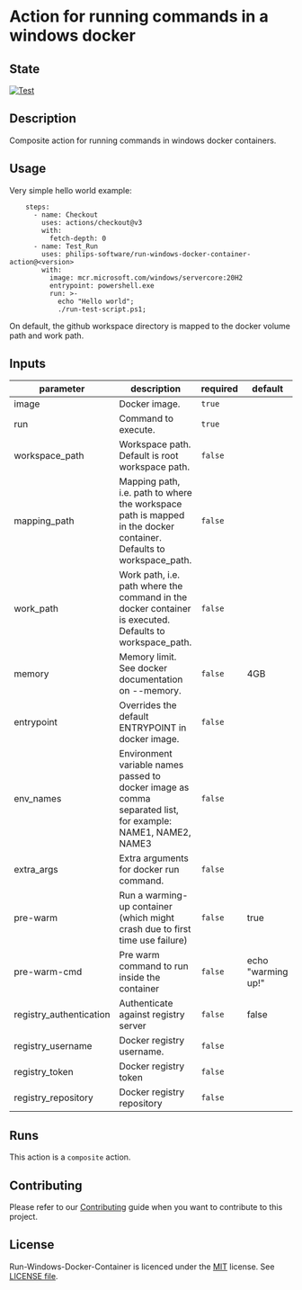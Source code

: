
# Action for running commands in a windows docker

## State

[![Test](https://github.com/philips-software/run-windows-docker-container-action/actions/workflows/test.yml/badge.svg)](https://github.com/philips-software/run-windows-docker-container-action/actions/workflows/test.yml)

## Description

Composite action for running commands in windows docker containers.

## Usage

Very simple hello world example:

```
    steps:
      - name: Checkout
        uses: actions/checkout@v3
        with:
          fetch-depth: 0
      - name: Test_Run
        uses: philips-software/run-windows-docker-container-action@<version>
        with:
          image: mcr.microsoft.com/windows/servercore:20H2
          entrypoint: powershell.exe
          run: >-
            echo "Hello world";
            ./run-test-script.ps1;
```

On default, the github workspace directory is mapped to the docker volume path
and work path. 

<!-- action-docs-inputs -->
## Inputs

| parameter | description | required | default |
| - | - | - | - |
| image | Docker image. | `true` |  |
| run | Command to execute. | `true` |  |
| workspace_path | Workspace path. Default is root workspace path. | `false` |  |
| mapping_path | Mapping path, i.e. path to where the workspace path is mapped in the docker container. Defaults to workspace_path. | `false` |  |
| work_path | Work path, i.e. path where the command in the docker container is executed. Defaults to workspace_path. | `false` |  |
| memory | Memory limit. See docker documentation on --memory. | `false` | 4GB |
| entrypoint | Overrides the default ENTRYPOINT in docker image. | `false` |  |
| env_names | Environment variable names passed to docker image as comma separated list, for example: NAME1, NAME2, NAME3 | `false` |  |
| extra_args | Extra arguments for docker run command. | `false` |  |
| pre-warm | Run a warming-up container (which might crash due to first time use failure) | `false` | true |
| pre-warm-cmd | Pre warm command to run inside the container | `false` | echo "warming up!" |
| registry_authentication | Authenticate against registry server | `false` | false |
| registry_username | Docker registry username. | `false` |  |
| registry_token | Docker registry token | `false` |  |
| registry_repository | Docker registry repository | `false` |  |



<!-- action-docs-inputs -->


<!-- action-docs-runs -->
## Runs

This action is a `composite` action.


<!-- action-docs-runs -->

## Contributing

Please refer to our [Contributing](CONTRIBUTING.md) guide when you want to contribute to this project.

## License

Run-Windows-Docker-Container is licenced under the [MIT](https://choosealicense.com/licenses/mit/) license. See [LICENSE file](LICENSE).
